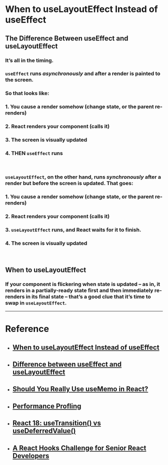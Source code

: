 # When to **useLayoutEffect** Instead of useEffect

## **The Difference Between useEffect and useLayoutEffect**

### It’s all in the timing.

### `useEffect` runs _asynchronously_ and after a render is painted to the screen.

### So that looks like:

### 1.  You cause a render somehow (change state, or the parent re-renders)
### 2.  React renders your component (calls it)
### 3.  The screen is visually updated
### 4.  THEN `useEffect` runs

<br/>

### `useLayoutEffect`, on the other hand, runs _synchronously_ after a render but before the screen is updated. That goes:

### 1.  You cause a render somehow (change state, or the parent re-renders)
### 2.  React renders your component (calls it)
### 3.  `useLayoutEffect` runs, and React waits for it to finish.
### 4.  The screen is visually updated

<br/>

## **When to useLayoutEffect**

### **If your component is flickering** when state is updated – as in, it renders in a partially-ready state first and then immediately re-renders in its final state – that’s a good clue that it’s time to swap in `useLayoutEffect`.

---

# Reference
- ## [When to useLayoutEffect Instead of useEffect](https://daveceddia.com/useeffect-vs-uselayouteffect/)
- ## [Difference between useEffect and useLayoutEffect](https://codesandbox.io/s/useeffect-18s01e)
- ## [Should You Really Use useMemo in React?](https://medium.com/swlh/should-you-use-usememo-in-react-a-benchmarked-analysis-159faf6609b7)
- ## [Performance Profling](https://ithelp.ithome.com.tw/articles/10279567)
- ## [React 18: useTransition() vs useDeferredValue()](https://academind.com/tutorials/react-usetransition-vs-usedeferredvalue)
- ## [A React Hooks Challenge for Senior React Developers](https://betterprogramming.pub/a-react-hooks-challenge-for-senior-react-developers-f1190e1939ec)
